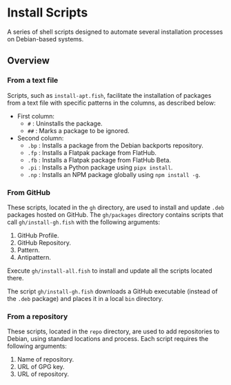 # Install Scripts

A series of shell scripts designed to automate several installation processes on Debian-based systems.

## Overview

### From a text file

Scripts, such as `install-apt.fish`, facilitate the installation of packages from a text file with specific patterns in the columns, as described below:

- First column:
  - `#` : Uninstalls the package.
  - `##` : Marks a package to be ignored.
- Second column:
  - `.bp` : Installs a package from the Debian backports repository.
  - `.fp` : Installs a Flatpak package from FlatHub.
  - `.fb` : Installs a Flatpak package from FlatHub Beta.
  - `.pi` : Installs a Python package using `pipx install`.
  - `.np` : Installs an NPM package globally using `npm install -g`.

### From GitHub

These scripts, located in the `gh` directory, are used to install and update `.deb` packages hosted on GitHub. The `gh/packages` directory contains scripts that call `gh/install-gh.fish` with the following arguments:

1. GitHub Profile.
2. GitHub Repository.
3. Pattern.
4. Antipattern.

Execute `gh/install-all.fish` to install and update all the scripts located there.

The script `gh/install-gh.fish` downloads a GitHub executable (instead of the `.deb` package) and places it in a local `bin` directory.

### From a repository

These scripts, located in the `repo` directory, are used to add repositories to Debian, using standard locations and process. Each script requires the following arguments:

1. Name of repository.
2. URL of GPG key.
3. URL of repository.
